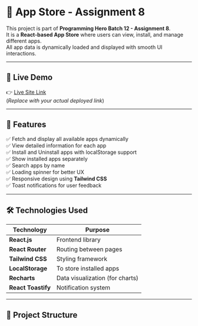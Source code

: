 # 📱 App Store - Assignment 8

This project is part of **Programming Hero Batch 12 - Assignment 8**.  
It is a **React-based App Store** where users can view, install, and manage different apps.  
All app data is dynamically loaded and displayed with smooth UI interactions.

---

## 🚀 Live Demo

👉 [Live Site Link](https://assignment-8-0.vercel.app/)  
(_Replace with your actual deployed link_)

---

## 🧩 Features

✅ Fetch and display all available apps dynamically  
✅ View detailed information for each app  
✅ Install and Uninstall apps with localStorage support  
✅ Show installed apps separately  
✅ Search apps by name  
✅ Loading spinner for better UX  
✅ Responsive design using **Tailwind CSS**  
✅ Toast notifications for user feedback

---

## 🛠️ Technologies Used

| Technology         | Purpose                         |
| ------------------ | ------------------------------- |
| **React.js**       | Frontend library                |
| **React Router**   | Routing between pages           |
| **Tailwind CSS**   | Styling framework               |
| **LocalStorage**   | To store installed apps         |
| **Recharts**       | Data visualization (for charts) |
| **React Toastify** | Notification system             |

---

## 📁 Project Structure
